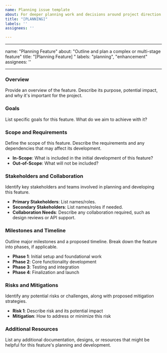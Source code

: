 ```yaml
---
name: Planning issue template
about: For deeper planning work and decisions around project direction
title: "[PLANNING]"
labels: ''
assignees: ''

---
```


---
name: "Planning Feature"
about: "Outline and plan a complex or multi-stage feature"
title: "[Planning Feature] <Brief description of planning feature>"
labels: "planning", "enhancement"
assignees: ''

---

### Overview
Provide an overview of the feature. Describe its purpose, potential impact, and why it's important for the project.

### Goals
List specific goals for this feature. What do we aim to achieve with it?

### Scope and Requirements
Define the scope of this feature. Describe the requirements and any dependencies that may affect its development.

- **In-Scope**: What is included in the initial development of this feature?
- **Out-of-Scope**: What will not be included?

### Stakeholders and Collaboration
Identify key stakeholders and teams involved in planning and developing this feature.

- **Primary Stakeholders**: List names/roles.
- **Secondary Stakeholders**: List names/roles if needed.
- **Collaboration Needs**: Describe any collaboration required, such as design reviews or API support.

### Milestones and Timeline
Outline major milestones and a proposed timeline. Break down the feature into phases, if applicable.

- **Phase 1**: Initial setup and foundational work
- **Phase 2**: Core functionality development
- **Phase 3**: Testing and integration
- **Phase 4**: Finalization and launch

### Risks and Mitigations
Identify any potential risks or challenges, along with proposed mitigation strategies.

- **Risk 1**: Describe risk and its potential impact
- **Mitigation**: How to address or minimize this risk

### Additional Resources
List any additional documentation, designs, or resources that might be helpful for this feature's planning and development.
